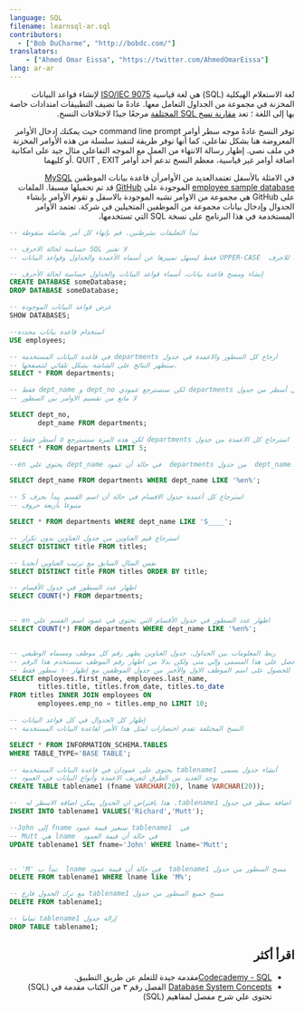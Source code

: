 ```yaml
---
language: SQL
filename: learnsql-ar.sql
contributors:
  - ["Bob DuCharme", "http://bobdc.com/"]
translators:
    - ["Ahmed Omar Eissa", "https://twitter.com/AhmedOmarEissa"]
lang: ar-ar
---
```

<div dir="rtl">

لغة الاستعلام الهيكلية 
(SQL) 
هي لغة قياسية
[ISO/IEC 9075](https://www.iso.org/standard/63555.html)
لإنشاء قواعد البيانات المخزنة في مجموعة من الجداول التعامل معها. عادةً ما تضيف التطبيقات 
امتدادات خاصة بها إلى اللغة ؛ تعد 
[مقارنة نسخ SQL المختلفة](http://troels.arvin.dk/db/rdbms/) 
مرجعًا جيدًا لاختلافات النسخ.

توفر النسخ عادةً موجه سطر أوامر
command line prompt
حيث يمكنك إدخال الأوامر المعروضة هنا بشكل تفاعلي، كما أنها توفر طريقة لتنفيذ سلسلة من هذه الأوامر المخزنة في ملف نصي. إظهار رسالة الانتهاء من العمل مع الموجه التفاعلي مثال جيد على امكانية اضافة أوامر غير قياسية، معظم النسخ تدعم أحد أوامر
QUIT , EXIT
.أو كليهما

في الامثلة بالأسفل تعتمدالعديد من الأوامرأن قاعدة بيانات الموظفين
[MySQL employee sample database](https://dev.mysql.com/doc/employee/en/) 
الموجودة على
[GitHub](https://github.com/datacharmer/test_db)
قد تم تحميلها مسبقا. الملفات على
GitHub 
هي مجموعة من الاوامر تشبه الموجودة بالاسفل و تقوم الأوامر بإنشاء الجدوال وإدخال بيانات مجموعة من الموظفين المتخيلين في شركة. تعتمد الأوامر المستخدمة في هذا البرنامج على نسخة 
SQL 
التي تستخدمها، 
</div>




```sql
-- تبدأ التعليقات بشرطتين. قم بإنهاء كل أمر بفاصلة منقوطة

-- حساسة لحالة الاحرف SQL لا تعتبر
-- فقط ليسهل تمييزها عن أسماه الأعمدة والجداول وقواعد البيانات UPPER-CASE  الاوامر الموجودة هنا تستخدم الحالة العليا للاحرف 

-- إنشاء ومسح قاعدة بيانات، أسماء قواعد البيانات والجداول حساسة لحالة الأحرف
CREATE DATABASE someDatabase;
DROP DATABASE someDatabase;

-- عرض قواعد البيانات الموجودة
SHOW DATABASES;

--استخدام قاعدة بيانات محددة
USE employees;

-- في قاعدة البيانات المستخدمة departments ارجاع كل السطور والاعمدة في جدول 
-- ستظهر النتائج على الشاشة بشكل تلقائي لتتصفحها.
SELECT * FROM departments;

-- فقط dept_name و dept_no لكن سنسترجع عمودي departments استرجاع كل أسطر من جدول 
-- لا مانع من تقسيم الاوامر بين السطور

SELECT dept_no,
       dept_name FROM departments;

-- لكن هذه المرة سنسترجع ٥ أسطر فقط departments استرجاع كل الاعمدة من جدول
SELECT * FROM departments LIMIT 5;

--en يحتوي علي dept_name في حالة أن عمود  departments من جدول  dept_name استرجاع عمود 

SELECT dept_name FROM departments WHERE dept_name LIKE '%en%';

-- S استرجاع كل أعمدة جدول الاقسام في حالة أن اسم القسم يبدأ بحرف  
-- متبوعا بأربعة حروف 

SELECT * FROM departments WHERE dept_name LIKE 'S____';

-- استرجاع قيم العناوين من جدول العناوين بدون تكرار 
SELECT DISTINCT title FROM titles;

-- نفس المثال السابق مع ترتيب العناوين أبجديا 
SELECT DISTINCT title FROM titles ORDER BY title;

-- اظهار عدد السطور في جدول الأقسام 
SELECT COUNT(*) FROM departments;


-- en اظهار عدد السطور في جدول الأقسام التي تحتوي في عمود اسم القسم علي 
SELECT COUNT(*) FROM departments WHERE dept_name LIKE '%en%';


-- ربط المعلومات بين الجداول، جدول العناوين يظهر رقم كل موظف ومسماه الوظيفي 
-- ومتي حصل على هذا المسمى وإلي متى ولكن بدلا من اظهار رقم الموظف سنستخدم هذا الرقم
-- للحصول على اسم الموظف الاول والأخير من جدول الموظفين مع إظهار ١٠ سطور فقط
SELECT employees.first_name, employees.last_name,
       titles.title, titles.from_date, titles.to_date
FROM titles INNER JOIN employees ON
       employees.emp_no = titles.emp_no LIMIT 10;

-- إظهار كل الجدوال في كل قواعد البيانات 
-- النسخ المختلفة تقدم اختصارات لمثل هذا الأمر لقاعدة البيانات المستخدمة

SELECT * FROM INFORMATION_SCHEMA.TABLES
WHERE TABLE_TYPE='BASE TABLE';

-- يحتوى على عمودان في قاعدة البيانات المستخدمة tablename1 أنشاء جدول يسمى  
-- يوجد العديد من الطرق لتعريف الاعمدة وأنواع البيانات في العمود
CREATE TABLE tablename1 (fname VARCHAR(20), lname VARCHAR(20));

--  هذا بافتراض ان الجدول يمكن اضافة الاسطر له .tablename1 اضافة سطر في جدول 
INSERT INTO tablename1 VALUES('Richard','Mutt');

--John إلى fname سنغير قيمة عمود tablename1  في 
-- Mutt هي lname  في حالة أن قيمة العمود
UPDATE tablename1 SET fname='John' WHERE lname='Mutt';


-- 'M' تبدأ ب  lname في حالة أن قيمة عمود  tablename1 مسح السطور من جدول 
DELETE FROM tablename1 WHERE lname like 'M%';

-- مع ترك الجدول فارغ tablename1 مسح جميع السطور من جدول 
DELETE FROM tablename1;

-- تماما tablename1 إزالة جدول 
DROP TABLE tablename1;
```

<div dir="rtl">

## اقرأ أكثر

* [Codecademy - SQL](https://www.codecademy.com/learn/learn-sql)مقدمة جيدة للتعلم عن طريق التطبيق.
* [Database System Concepts](https://www.db-book.com) الفصل رقم ٣ من الكتاب مقدمة في (SQL) تحتوى علي شرح مفصل لمفاهيم (SQL)

</div>
